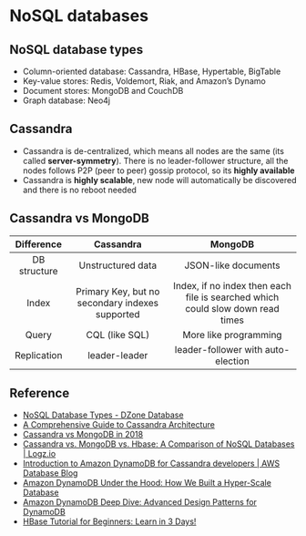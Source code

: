 # NoSQL databases

## NoSQL database types

- Column-oriented database: Cassandra, HBase, Hypertable, BigTable
- Key-value stores: Redis, Voldemort, Riak, and Amazon’s Dynamo
- Document stores: MongoDB and CouchDB
- Graph database: Neo4j 


## Cassandra

- Cassandra is de-centralized, which means all nodes are the same (its called **server-symmetry**). There is no leader-follower structure, all the nodes follows P2P (peer to peer) gossip protocol, so its **highly available**
- Cassandra is **highly scalable**, new node will automatically be discovered and there is no reboot needed

## Cassandra vs MongoDB

| Difference | Cassandra | MongoDB |
| :--------: | :-------: | :-----: |
| DB structure | Unstructured data | JSON-like documents |
| Index | Primary Key, but no secondary indexes supported | Index, if no index then each file is searched which could slow down read times |
| Query | CQL (like SQL) | More like programming |
| Replication | leader-leader | leader-follower with auto-election |



## Reference

- [NoSQL Database Types - DZone Database](https://dzone.com/articles/nosql-database-types-1)
- [A Comprehensive Guide to Cassandra Architecture](https://www.instaclustr.com/cassandra-architecture/)
- [Cassandra vs MongoDB in 2018](https://blog.panoply.io/cassandra-vs-mongodb)
- [Cassandra vs. MongoDB vs. Hbase: A Comparison of NoSQL Databases \| Logz.io](https://logz.io/blog/nosql-database-comparison/)
- [Introduction to Amazon DynamoDB for Cassandra developers \| AWS Database Blog](https://aws.amazon.com/blogs/database/introduction-to-amazon-dynamodb-for-cassandra-developers/)
- [Amazon DynamoDB Under the Hood: How We Built a Hyper-Scale Database](https://www.youtube.com/watch?v=yvBR71D0nAQ&ab_channel=AmazonWebServices)
- [Amazon DynamoDB Deep Dive: Advanced Design Patterns for DynamoDB](https://www.youtube.com/watch?v=HaEPXoXVf2k&ab_channel=AmazonWebServices)
- [HBase Tutorial for Beginners: Learn in 3 Days!](https://www.guru99.com/hbase-tutorials.html)

